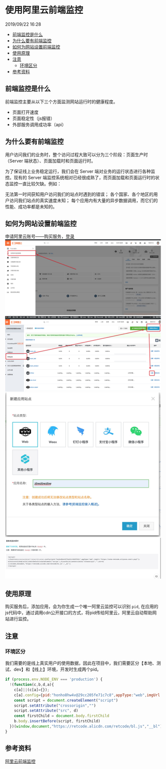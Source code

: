 # 使用阿里云前端监控

2019/09/22 16:28

<!-- TOC -->

- [前端监控是什么](#前端监控是什么)
- [为什么要有前端监控](#为什么要有前端监控)
- [如何为网站设置前端监控](#如何为网站设置前端监控)
- [使用原理](#使用原理)
- [注意](#注意)
  - [环境区分](#环境区分)
- [参考资料](#参考资料)

<!-- /TOC -->

## 前端监控是什么

前端监控主要从以下三个方面监测网站运行时的健康程度。

- 页面打开速度
- 页面稳定性（js报错）
- 外部服务调用成功率（api）

## 为什么要有前端监控

用户访问我们的业务时，整个访问过程大致可以分为三个阶段：页面生产时（Server 端状态）、页面加载时和页面运行时。

为了保证线上业务稳定运行，我们会在 Server 端对业务的运行状态进行各种监控。现有的 Server 端监控系统相对已经很成熟了，而页面加载和页面运行时的状态监控一直比较欠缺。例如：

无法第一时间获知用户访问我们的站点时遇到的错误；
各个国家、各个地区的用户访问我们站点的真实速度未知；
每个应用内有大量的异步数据调用，而它们的性能、成功率都是未知的。

## 如何为网站设置前端监控

申请阿里云账号——购买服务，[登录](https://signin.aliyun.com/1796066747675887/login.htm)
![前端监控1](../assets/前端监控1.jpg)
![前端监控2](../assets/前端监控2.jpg)
![前端监控3](../assets/前端监控3.jpg)
![前端监控4](../assets/前端监控4.jpg)

## 使用原理

购买服务后，添加应用，会为你生成一个唯一阿里云监控可以识别 `pid`, 在应用的js代码中，通过调用cdn公开接口的方式，将pid传给阿里云，阿里云自动帮助网站进行监控。

## 注意

### 环境区分

我们需要的是线上真实用户的使用数据，因此在项目中，我们需要区分【本地、测试、dev】和【线上】环境，开发时生成两个pid。

```js
if (process.env.NODE_ENV === 'production') {
  !(function(c,b,d,a){
    c[a]||(c[a]={});
    c[a].config={pid:"honho8hw4v@29cc205fe71c7c8",appType:"web",imgUrl:"https://arms-retcode.aliyuncs.com/r.png?"};
    const script = document.createElement("script")
    script.setAttribute("crossorigin","")
    script.setAttribute("src", d)
    const firstChild = document.body.firstChild
    b.body.insertBefore(script, firstChild)
  })(window,document,"https://retcode.alicdn.com/retcode/bl.js","__bl");
}
```

## 参考资料

[阿里云前端监控](https://help.aliyun.com/document_detail/58652.html?spm=a2c4g.11186623.6.617.d26b3ddfk41C9a)
